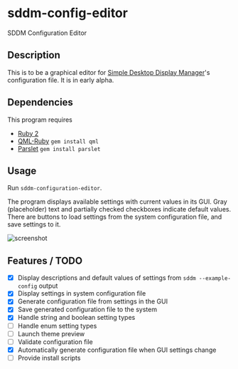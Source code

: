 # sddm-config-editor

SDDM Configuration Editor

## Description

This is to be a graphical editor for [Simple Desktop Display
Manager](https://github.com/sddm/sddm)'s configuration file. It is in
early alpha.

## Dependencies

This program requires

* [Ruby 2](https://www.ruby-lang.org)
* [QML-Ruby](http://seanchas116.github.io/ruby-qml/) `gem install qml`
* [Parslet](http://kschiess.github.io/parslet/) `gem install parslet`

## Usage

Run `sddm-configuration-editor`.

The program displays available settings with current values in its
GUI. Gray (placeholder) text and partially checked checkboxes indicate
default values. There are buttons to load settings from the system
configuration file, and save settings to it.

![screenshot](http://i.imgur.com/6itn8qx.png)

## Features / TODO

- [x] Display descriptions and default values of settings from
  `sddm --example-config` output
- [x] Display settings in system configuration file
- [x] Generate configuration file from settings in the GUI
- [x] Save generated configuration file to the system
- [x] Handle string and boolean setting types
- [ ] Handle enum setting types
- [ ] Launch theme preview
- [ ] Validate configuration file
- [X] Automatically generate configuration file when GUI settings change
- [ ] Provide install scripts

